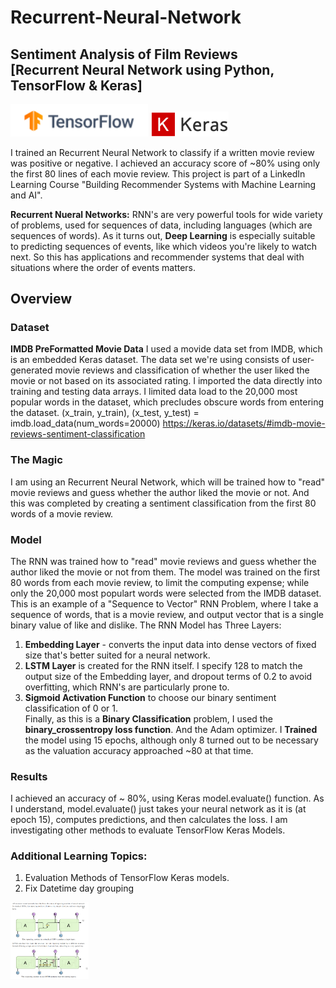 # **Recurrent-Neural-Network**
## Sentiment Analysis of Film Reviews<br> [Recurrent Neural Network using Python, TensorFlow & Keras]
<p float="left">
  <img src="Images/TFlow.png" width="220" />
  <img src="Images/keras.png" width="125" /> 
 </p>
 
I trained an Recurrent Neural Network to classify if a written movie review was positive or negative.
I achieved an accuracy score of ~80% using only the first 80 lines of each movie review.  This project is part of a LinkedIn Learning Course "Building Recommender Systems with Machine Learning and AI".   

**Recurrent Nueral Networks:** RNN's are very powerful tools for wide variety of problems, used for sequences of data, including languages (which are sequences of words).  As it turns out, **Deep Learning** is especially suitable to predicting sequences of events, like which videos you're likely to watch next.  So this has applications and recommender systems that deal with situations where the order of events matters.  

## Overview
### Dataset
**IMDB PreFormatted Movie Data** I used a movide data set from IMDB, which is an embedded Keras dataset.  The data set we're using consists of user-generated movie reviews and classification of whether the user liked the movie or not based on its associated rating. I imported the data directly into training and testing data arrays.  I limited data load to the 20,000 most popular words in the dataset, which precludes obscure words from entering the dataset.  (x_train, y_train), (x_test, y_test) = imdb.load_data(num_words=20000)
https://keras.io/datasets/#imdb-movie-reviews-sentiment-classification 

### The Magic 
I am using an Recurrent Neural Network, which will be trained how to "read" movie reviews and guess whether the author liked the movie or not. And this was completed by creating a sentiment classification from the first 80 words of a movie review.<br>

### Model
The RNN was trained how to "read" movie reviews and guess whether the author liked the movie or not from them. The model was trained on the first 80 words from each movie review, to limit the computing expense; while only the 20,000 most populart words were selected from the IMDB dataset. This is an example of a "Sequence to Vector" RNN Problem, where I take a sequence of words, that is a movie review, and output vector that is a single binary value of like and dislike. 
The RNN Model has Three Layers:
1. **Embedding Layer** - converts the input data into dense vectors of fixed size that's better suited for a neural network. 
2. **LSTM Layer** is created for the RNN itself. I specify 128 to match the output size of the Embedding layer, and dropout terms of 0.2 to avoid overfitting, which RNN's are particularly prone to.
3. **Sigmoid Activation Function** to choose our binary sentiment classification of 0 or 1.<br>
Finally, as this is a **Binary Classification** problem, I used the **binary_crossentropy loss function**. And the Adam optimizer. 
I **Trained** the model using 15 epochs, although only 8 turned out to be necessary as the valuation accuracy approached ~80 at that time. 

### Results
I achieved an accuracy of ~ 80%, using Keras model.evaluate() function.  As I understand, model.evaluate() just takes your neural network as it is (at epoch 15), computes predictions, and then calculates the loss.  I am investigating other methods to evaluate TensorFlow Keras Models.

### Additional Learning Topics:
1. Evaluation Methods of TensorFlow Keras models.
2. Fix Datetime day grouping

  <img src="Images/LSTM.png" width="125" />
